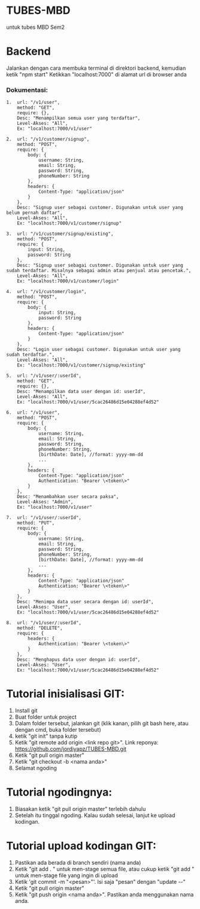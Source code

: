 # TUBES-MBD
untuk tubes MBD Sem2

# Backend
Jalankan dengan cara membuka terminal di direktori backend, kemudian ketik "npm start"
Ketikkan "localhost:7000" di alamat url di browser anda

### Dokumentasi:
```
1.  url: "/v1/user",
    method: "GET",
    require: {},
    Desc: "Menampilkan semua user yang terdaftar",
    Level-Akses: "All",
    Ex: "localhost:7000/v1/user"
    
2.  url: "/v1/customer/signup",
    method: "POST",
    require: {
        body: {
            username: String,
            email: String,
            password: String,
            phoneNumber: String
        },
        headers: {
            Content-Type: "application/json"
        }
    },
    Desc: "Signup user sebagai customer. Digunakan untuk user yang belum pernah daftar",
    Level-Akses: "All",
    Ex: "localhost:7000/v1/customer/signup"
    
3.  url: "/v1/customer/signup/existing",
    method: "POST",
    require: {
        input: String,
        password: String
    },
    Desc: "Signup user sebagai customer. Digunakan untuk user yang sudah terdaftar. Misalnya sebagai admin atau penjual atau pencetak.",
    Level-Akses: "All",
    Ex: "localhost:7000/v1/customer/login"
    
4.  url: "/v1/customer/login",
    method: "POST",
    require: {
        body: {
            input: String,            
            password: String           
        },
        headers: {
            Content-Type: "application/json"
        }
    },
    Desc: "Login user sebagai customer. Digunakan untuk user yang sudah terdaftar.",
    Level-Akses: "All",
    Ex: "localhost:7000/v1/customer/signup/existing"
    
5.  url: "/v1/user/:userId",
    method: "GET",
    require: {},
    Desc: "Menampilkan data user dengan id: userId",
    Level-Akses: "All",
    Ex: "localhost:7000/v1/user/5cac26486d15e04288ef4d52"
    
6.  url: "/v1/user",
    method: "POST",
    require: {
        body: {
            username: String,
            email: String,
            password: String,
            phoneNumber: String,
            [birthDate: Date], //format: yyyy-mm-dd
            ...
        },
        headers: {
            Content-Type: "application/json"
            Authentication: "Bearer \<token\>"
        }
    },
    Desc: "Menambahkan user secara paksa",
    Level-Akses: "Admin",
    Ex: "localhost:7000/v1/user"
    
7.  url: "/v1/user/:userId",
    method: "PUT",
    require: {
        body: {
            username: String,
            email: String,
            password: String,
            phoneNumber: String,
            [birthDate: Date], //format: yyyy-mm-dd
            ...
        },
        headers: {
            Content-Type: "application/json"
            Authentication: "Bearer \<token\>"
        }
    },
    Desc: "Menimpa data user secara dengan id: userId",
    Level-Akses: "User",
    Ex: "localhost:7000/v1/user/5cac26486d15e04288ef4d52"
    
8.  url: "/v1/user/:userId",
    method: "DELETE",
    require: {
        headers: {
            Authentication: "Bearer \<token\>"
        }
    },
    Desc: "Menghapus data user dengan id: userId",
    Level-Akses: "User",
    Ex: "localhost:7000/v1/user/5cac26486d15e04288ef4d52"
```
# Tutorial inisialisasi GIT:
1. Install git
2. Buat folder untuk project
3. Dalam folder tersebut, jalankan git (klik kanan, pilih git bash here, atau dengan cmd, buka folder tersebut)
4. ketik "git init" tanpa kutip
5. Ketik "git remote add origin \<link repo git\>". Link reponya: https://github.com/jordiyapz/TUBES-MBD.git
6. Ketik "git pull origin master"
7. Ketik "git checkout -b \<nama anda\>"
8. Selamat ngoding

# Tutorial ngodingnya:
1. Biasakan ketik "git pull origin master" terlebih dahulu
2. Setelah itu tinggal ngoding. Kalau sudah selesai, lanjut ke upload kodingan.

# Tutorial upload kodingan GIT:
1. Pastikan ada berada di branch sendiri (nama anda)
2. Ketik "git add . " untuk men-stage semua file, atau cukup ketik "git add <nama file>" untuk men-stage file yang ingin di upload
3. Ketik 'git commit -m "\<pesan\>"'. Isi saja "pesan" dengan "update <tanggal>-<bulan>-<tahun>"
4. Ketik "git pull origin master"
5. Ketik "git push origin \<nama anda\>". Pastikan anda menggunakan nama anda.
